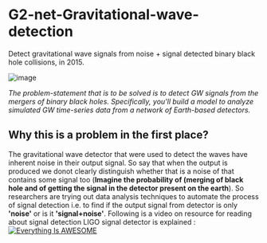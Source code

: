 # G2-net-Gravitational-wave-detection
Detect gravitational wave signals from noise + signal detected binary black hole collisions, in 2015.

![image](https://user-images.githubusercontent.com/45662797/132451995-bd1b05ae-53ef-4a8a-8555-c71d189897d2.png)

*The problem-statement that is to be solved is to detect GW signals from the mergers of binary black holes. Specifically, you'll build a model to analyze simulated GW time-series data from a network of Earth-based detectors.*

## Why this is a problem in the first place?
The gravitational wave detector that were used to detect the waves have inherent noise in their output signal. So say that when the output is produced we donot clearly distinguish whether that is a noise of that contains some signal too (**Imagine the probability of (merging of black hole and of getting the signal in the detector present on the earth**).
So researchers are trying out data analysis techniques to automate the process of signal detection i.e. to find if the output signal from detector is only **'noise'** or is it **'signal+noise'**.
Following is a video on resource for reading about signal detection LIGO signal detector is explained :
[![Everything Is AWESOME](https://i.ytimg.com/vi/B4XzLDM3Py8/hq720.jpg?sqp=-oaymwEcCNAFEJQDSFXyq4qpAw4IARUAAIhCGAFwAcABBg==&rs=AOn4CLDvrgLFZfQY1OGBWUPCdV9oEIIhLg)](https://www.youtube.com/watch?v=B4XzLDM3Py8 "LIGO")

